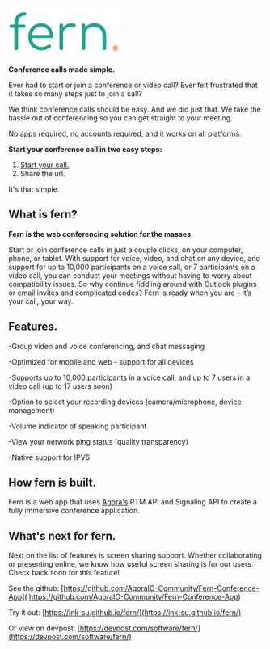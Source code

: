 # ![fern.](app/assets/fern_text.svg)


**Conference calls made simple.**

Ever had to start or join a conference or video call? Ever felt frustrated that it takes so many steps just to join a call?

We think conference calls should be easy. And we did just that. We take the hassle out of conferencing so you can get straight to your meeting.

No apps required, no accounts required, and it works on all platforms.

**Start your conference call in two easy steps:**

1. [Start your call.](https://ink-su.github.io/fern/)
2. Share the url.

It's that simple.

## What is fern?

**Fern is the web conferencing solution for the masses.**

Start or join conference calls in just a couple clicks, on your computer, phone, or tablet. With support for voice, video, and chat on any device, and support for up to 10,000 participants on a voice call, or 7 participants on a video call, you can conduct your meetings without having to worry about compatibility issues. So why continue fiddling around with Outlook plugins or email invites and complicated codes? Fern is ready when you are – it’s your call, your way.

## Features.
-Group video and voice conferencing, and chat messaging

-Optimized for mobile and web - support for all devices

-Supports up to 10,000 participants in a voice call, and up to 7 users in a video call (up to 17 users soon)

-Option to select your recording devices (camera/microphone, device management)

-Volume indicator of speaking participant

-View your network ping status (quality transparency)

-Native support for IPV6

## How fern is built.

Fern is a web app that uses [Agora's](https://www.agora.io/en/) RTM API and Signaling API to create a fully immersive conference application.

## What's next for fern.
Next on the list of features is screen sharing support. Whether collaborating or presenting online, we know how useful screen sharing is for our users. Check back soon for this feature!



See the github: [https://github.com/AgoraIO-Community/Fern-Conference-App]( https://github.com/AgoraIO-Community/Fern-Conference-App)

Try it out: [https://ink-su.github.io/fern/](https://ink-su.github.io/fern/)

Or view on devpost: [https://devpost.com/software/fern/](https://devpost.com/software/fern/)

